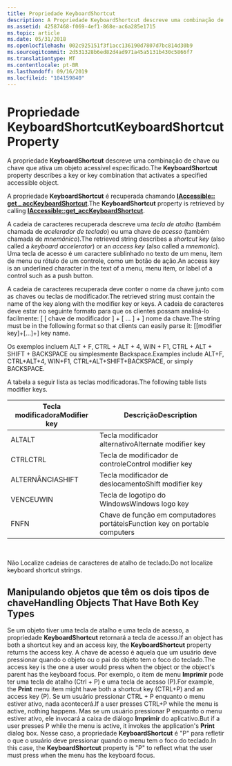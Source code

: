 ```yaml
---
title: Propriedade KeyboardShortcut
description: A Propriedade KeyboardShortcut descreve uma combinação de chave ou chave que ativa um objeto acessível especificado.
ms.assetid: 42587468-f069-4ef1-868e-ac6a285e1715
ms.topic: article
ms.date: 05/31/2018
ms.openlocfilehash: 002c925151f3f1acc136190d7807d7bc814d30b9
ms.sourcegitcommit: 2d531328b6ed82d4ad971a45a5131b430c5866f7
ms.translationtype: MT
ms.contentlocale: pt-BR
ms.lasthandoff: 09/16/2019
ms.locfileid: "104159840"
---
```

# <a name="keyboardshortcut-property"></a><span data-ttu-id="2d88c-103">Propriedade KeyboardShortcut</span><span class="sxs-lookup"><span data-stu-id="2d88c-103">KeyboardShortcut Property</span></span>

<span data-ttu-id="2d88c-104">A propriedade **KeyboardShortcut** descreve uma combinação de chave ou chave que ativa um objeto acessível especificado.</span><span class="sxs-lookup"><span data-stu-id="2d88c-104">The **KeyboardShortcut** property describes a key or key combination that activates a specified accessible object.</span></span>

<span data-ttu-id="2d88c-105">A propriedade **KeyboardShortcut** é recuperada chamando [**IAccessible:: get \_ accKeyboardShortcut**](/windows/desktop/api/Oleacc/nf-oleacc-iaccessible-get_acckeyboardshortcut).</span><span class="sxs-lookup"><span data-stu-id="2d88c-105">The **KeyboardShortcut** property is retrieved by calling [**IAccessible::get\_accKeyboardShortcut**](/windows/desktop/api/Oleacc/nf-oleacc-iaccessible-get_acckeyboardshortcut).</span></span>

<span data-ttu-id="2d88c-106">A cadeia de caracteres recuperada descreve uma *tecla de atalho* (também chamada de *acelerador de teclado*) ou uma chave de *acesso* (também chamada de *mnemônico*).</span><span class="sxs-lookup"><span data-stu-id="2d88c-106">The retrieved string describes a *shortcut key* (also called a *keyboard accelerator*) or an *access key* (also called a *mnemonic*).</span></span> <span data-ttu-id="2d88c-107">Uma tecla de acesso é um caractere sublinhado no texto de um menu, item de menu ou rótulo de um controle, como um botão de ação.</span><span class="sxs-lookup"><span data-stu-id="2d88c-107">An access key is an underlined character in the text of a menu, menu item, or label of a control such as a push button.</span></span>

<span data-ttu-id="2d88c-108">A cadeia de caracteres recuperada deve conter o nome da chave junto com as chaves ou teclas de modificador.</span><span class="sxs-lookup"><span data-stu-id="2d88c-108">The retrieved string must contain the name of the key along with the modifier key or keys.</span></span> <span data-ttu-id="2d88c-109">A cadeia de caracteres deve estar no seguinte formato para que os clientes possam analisá-lo facilmente: \[ \[ chave de modificador \] + \[ ... \] + \] nome da chave.</span><span class="sxs-lookup"><span data-stu-id="2d88c-109">The string must be in the following format so that clients can easily parse it: \[\[modifier key\]+\[...\]+\] key name.</span></span>

<span data-ttu-id="2d88c-110">Os exemplos incluem ALT + F, CTRL + ALT + 4, WIN + F1, CTRL + ALT + SHIFT + BACKSPACE ou simplesmente Backspace.</span><span class="sxs-lookup"><span data-stu-id="2d88c-110">Examples include ALT+F, CTRL+ALT+4, WIN+F1, CTRL+ALT+SHIFT+BACKSPACE, or simply BACKSPACE.</span></span>

<span data-ttu-id="2d88c-111">A tabela a seguir lista as teclas modificadoras.</span><span class="sxs-lookup"><span data-stu-id="2d88c-111">The following table lists modifier keys.</span></span>



| <span data-ttu-id="2d88c-112">Tecla modificadora</span><span class="sxs-lookup"><span data-stu-id="2d88c-112">Modifier key</span></span> | <span data-ttu-id="2d88c-113">Descrição</span><span class="sxs-lookup"><span data-stu-id="2d88c-113">Description</span></span>                        |
|--------------|------------------------------------|
| <span data-ttu-id="2d88c-114">ALT</span><span class="sxs-lookup"><span data-stu-id="2d88c-114">ALT</span></span>          | <span data-ttu-id="2d88c-115">Tecla modificador alternativo</span><span class="sxs-lookup"><span data-stu-id="2d88c-115">Alternate modifier key</span></span>             |
| <span data-ttu-id="2d88c-116">CTRL</span><span class="sxs-lookup"><span data-stu-id="2d88c-116">CTRL</span></span>         | <span data-ttu-id="2d88c-117">Tecla de modificador de controle</span><span class="sxs-lookup"><span data-stu-id="2d88c-117">Control modifier key</span></span>               |
| <span data-ttu-id="2d88c-118">ALTERNÂNCIA</span><span class="sxs-lookup"><span data-stu-id="2d88c-118">SHIFT</span></span>        | <span data-ttu-id="2d88c-119">Tecla modificador de deslocamento</span><span class="sxs-lookup"><span data-stu-id="2d88c-119">Shift modifier key</span></span>                 |
| <span data-ttu-id="2d88c-120">VENCEU</span><span class="sxs-lookup"><span data-stu-id="2d88c-120">WIN</span></span>          | <span data-ttu-id="2d88c-121">Tecla de logotipo do Windows</span><span class="sxs-lookup"><span data-stu-id="2d88c-121">Windows logo key</span></span>                   |
| <span data-ttu-id="2d88c-122">FN</span><span class="sxs-lookup"><span data-stu-id="2d88c-122">FN</span></span>           | <span data-ttu-id="2d88c-123">Chave de função em computadores portáteis</span><span class="sxs-lookup"><span data-stu-id="2d88c-123">Function key on portable computers</span></span> |



 

<span data-ttu-id="2d88c-124">Não Localize cadeias de caracteres de atalho de teclado.</span><span class="sxs-lookup"><span data-stu-id="2d88c-124">Do not localize keyboard shortcut strings.</span></span>

## <a name="handling-objects-that-have-both-key-types"></a><span data-ttu-id="2d88c-125">Manipulando objetos que têm os dois tipos de chave</span><span class="sxs-lookup"><span data-stu-id="2d88c-125">Handling Objects That Have Both Key Types</span></span>

<span data-ttu-id="2d88c-126">Se um objeto tiver uma tecla de atalho e uma tecla de acesso, a propriedade **KeyboardShortcut** retornará a tecla de acesso.</span><span class="sxs-lookup"><span data-stu-id="2d88c-126">If an object has both a shortcut key and an access key, the **KeyboardShortcut** property returns the access key.</span></span> <span data-ttu-id="2d88c-127">A chave de acesso é aquela que um usuário deve pressionar quando o objeto ou o pai do objeto tem o foco do teclado.</span><span class="sxs-lookup"><span data-stu-id="2d88c-127">The access key is the one a user would press when the object or the object's parent has the keyboard focus.</span></span> <span data-ttu-id="2d88c-128">Por exemplo, o item de menu **Imprimir** pode ter uma tecla de atalho (Ctrl + P) e uma tecla de acesso (P).</span><span class="sxs-lookup"><span data-stu-id="2d88c-128">For example, the **Print** menu item might have both a shortcut key (CTRL+P) and an access key (P).</span></span> <span data-ttu-id="2d88c-129">Se um usuário pressionar CTRL + P enquanto o menu estiver ativo, nada acontecerá.</span><span class="sxs-lookup"><span data-stu-id="2d88c-129">If a user presses CTRL+P while the menu is active, nothing happens.</span></span> <span data-ttu-id="2d88c-130">Mas se um usuário pressionar P enquanto o menu estiver ativo, ele invocará a caixa de diálogo **Imprimir** do aplicativo.</span><span class="sxs-lookup"><span data-stu-id="2d88c-130">But if a user presses P while the menu is active, it invokes the application's **Print** dialog box.</span></span> <span data-ttu-id="2d88c-131">Nesse caso, a propriedade **KeyboardShortcut** é "P" para refletir o que o usuário deve pressionar quando o menu tem o foco do teclado.</span><span class="sxs-lookup"><span data-stu-id="2d88c-131">In this case, the **KeyboardShortcut** property is "P" to reflect what the user must press when the menu has the keyboard focus.</span></span>

 

 




